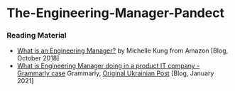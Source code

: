 # The-Engineering-Manager-Pandect

### Reading Material
* [What is an Engineering Manager?](https://aws.amazon.com/blogs/startups/what-is-an-engineering-manager/) by Michelle Kung from Amazon [Blog, October 2018]
* [What is Engineering Manager doing in a product IT company - Grammarly case](https://translate.google.com/translate?hl=en&sl=auto&tl=en&u=https%3A%2F%2Fain-ua.cdn.ampproject.org%2Fc%2Fs%2Fain.ua%2F2021%2F01%2F15%2Fengineering-manager-u-produktovij-it-kompani%2Famp%2F) Grammarly, [Original Ukrainian Post](https://ain-ua.cdn.ampproject.org/c/s/ain.ua/2021/01/15/engineering-manager-u-produktovij-it-kompani/amp/) [Blog, January 2021]


